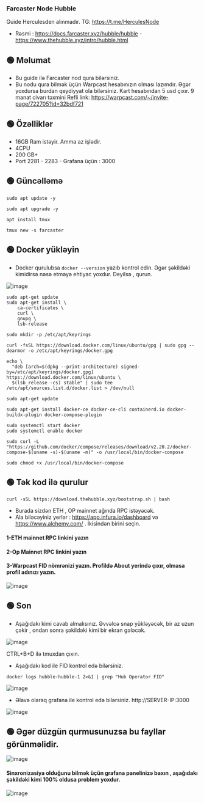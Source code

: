 
### Farcaster Node Hubble

Guide Herculesden alınmadır. 
TG: https://t.me/HerculesNode

 * Rəsmi : https://docs.farcaster.xyz/hubble/hubble - https://www.thehubble.xyz/intro/hubble.html


## 🟢 Məlumat
- Bu guide ilə Farcaster nod qura bilərsiniz. 
- Bu nodu qura bilmək üçün  Warpcast hesabınızın olması lazımdır. Əgər yoxdursa burdan qeydiyyat ola bilərsiniz. Kart hesabından 5 usd çıxır. 9 manat civarı təxmini
Refli link: https://warpcast.com/~/invite-page/722705?id=32bdf721


## 🟢 Özəlliklər
- 16GB Ram istəyir. Amma az işlədir.  
- 4CPU
- 200 GB+
- Port 2281 - 2283 - Grafana üçün : 3000




## 🟢 Güncəlləmə
```shell
sudo apt update -y
```

```shell
sudo apt upgrade -y
```

```shell
apt install tmux
```

```shell
tmux new -s farcaster
```



## 🟢 Docker yükləyin	
- Docker qurulubsa `docker --version` yazıb kontrol edin. Əgər şəkildəki kimidirsə nəsə etməyə ehtiyac yoxdur. Deyilsə , qurun. 

![image](https://github.com/HerculesNode/Testnet-Rehber/assets/101635385/f7f9d70c-422b-4839-a8ad-e0daa12f4977)



```shell
sudo apt-get update
sudo apt-get install \
    ca-certificates \
    curl \
    gnupg \
    lsb-release
```
```shell
sudo mkdir -p /etc/apt/keyrings
```

```shell
curl -fsSL https://download.docker.com/linux/ubuntu/gpg | sudo gpg --dearmor -o /etc/apt/keyrings/docker.gpg
```

```shell
echo \
  "deb [arch=$(dpkg --print-architecture) signed-by=/etc/apt/keyrings/docker.gpg] https://download.docker.com/linux/ubuntu \
  $(lsb_release -cs) stable" | sudo tee /etc/apt/sources.list.d/docker.list > /dev/null
```

```shell
sudo apt-get update
```

```shell
sudo apt-get install docker-ce docker-ce-cli containerd.io docker-buildx-plugin docker-compose-plugin
```

```shell
sudo systemctl start docker
sudo systemctl enable docker
```

```shell
sudo curl -L "https://github.com/docker/compose/releases/download/v2.20.2/docker-compose-$(uname -s)-$(uname -m)" -o /usr/local/bin/docker-compose
```

```shell
sudo chmod +x /usr/local/bin/docker-compose
```


## 🟢 Tək kod ilə qurulur

```shell
curl -sSL https://download.thehubble.xyz/bootstrap.sh | bash
```

- Burada sizdən ETH , OP mainnet ağında RPC istəyəcək.  
- Ala biləcəyiniz yerlər :  https://app.infura.io/dashboard və https://www.alchemy.com/  . İkisindən birini seçin. 

#### 1-ETH mainnet RPC linkini yazın
#### 2-Op Mainnet RPC linkini yazın
#### 3-Warpcast FID nömrənizi yazın. Profildə About yerində çıxır, olmasa profil adınızı yazın. 

![image](https://github.com/HerculesNode/Testnet-Rehber/assets/101635385/24432e01-c9c7-4a8c-b983-cf373f380082)



## 🟢 Son

- Aşağıdakı kimi cavab almalısınız.  Əvvəlcə snap yükləyəcək, bir az uzun çəkir , ondan sonra şəkildəki kimi bir ekran gələcək. 

![image](https://github.com/HerculesNode/Testnet-Rehber/assets/101635385/80611013-b51f-4c52-9fed-1284357d430f)

CTRL+B+D ilə tmuxdan çıxın. 


- Aşağıdakı kod ile FID  kontrol edə bilərsiniz. 

```shell
docker logs hubble-hubble-1 2>&1 | grep "Hub Operator FID"
```

![image](https://github.com/HerculesNode/Testnet-Rehber/assets/101635385/d0a4598e-b3a4-4ee3-a22b-5319f85c5c4f)


- Əlavə olaraq grafana ile kontrol edə bilərsiniz.  http://SERVER-IP:3000 

![image](https://github.com/HerculesNode/Testnet-Rehber/assets/101635385/1496c07d-c8b2-44ec-86ae-6b5fcada0526)


## 🟢 Əgər düzgün qurmusunuzsa bu fayllar görünməlidir. 

![image](https://github.com/HerculesNode/Testnet-Rehber/assets/101635385/cec5a452-e898-4801-a370-c39ea0bc96b1)




#### Sinxronizasiya olduğunu bilmək üçün grafana panelinizə baxın , aşağıdakı şəkildəki kimi 100% oldusa problem yoxdur. 

![image](https://github.com/HerculesNode/Testnet-Rehber/assets/101635385/dd393a7a-135a-4d2f-95be-f36ec884eb15)


